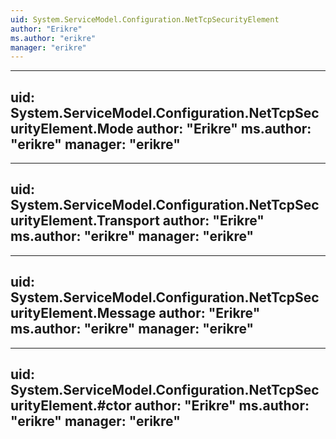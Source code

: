 ```yaml
---
uid: System.ServiceModel.Configuration.NetTcpSecurityElement
author: "Erikre"
ms.author: "erikre"
manager: "erikre"
---
```


---
uid: System.ServiceModel.Configuration.NetTcpSecurityElement.Mode
author: "Erikre"
ms.author: "erikre"
manager: "erikre"
---

---
uid: System.ServiceModel.Configuration.NetTcpSecurityElement.Transport
author: "Erikre"
ms.author: "erikre"
manager: "erikre"
---

---
uid: System.ServiceModel.Configuration.NetTcpSecurityElement.Message
author: "Erikre"
ms.author: "erikre"
manager: "erikre"
---

---
uid: System.ServiceModel.Configuration.NetTcpSecurityElement.#ctor
author: "Erikre"
ms.author: "erikre"
manager: "erikre"
---
